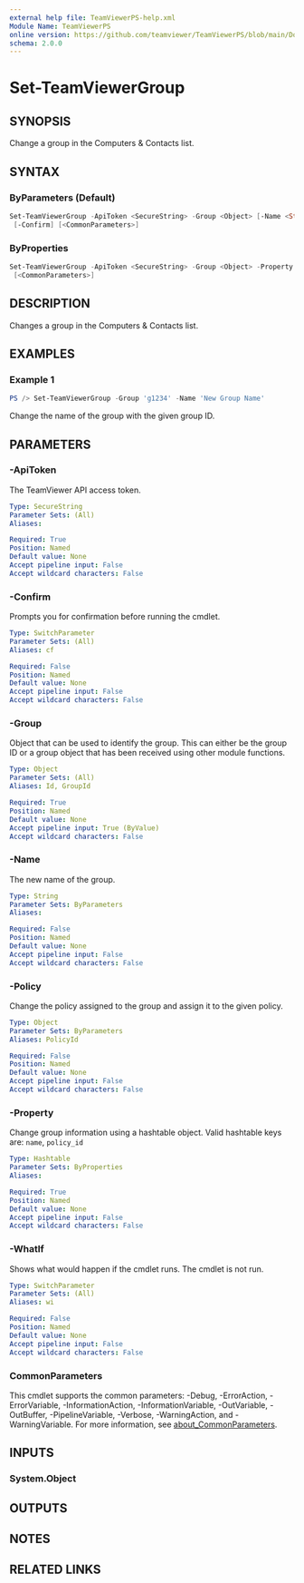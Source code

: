 ```yaml
---
external help file: TeamViewerPS-help.xml
Module Name: TeamViewerPS
online version: https://github.com/teamviewer/TeamViewerPS/blob/main/Docs/Cmdlets_help/Set-TeamViewerGroup.md
schema: 2.0.0
---
```


# Set-TeamViewerGroup

## SYNOPSIS

Change a group in the Computers & Contacts list.

## SYNTAX

### ByParameters (Default)

```powershell
Set-TeamViewerGroup -ApiToken <SecureString> -Group <Object> [-Name <String>] [-Policy <Object>] [-WhatIf]
 [-Confirm] [<CommonParameters>]
```

### ByProperties

```powershell
Set-TeamViewerGroup -ApiToken <SecureString> -Group <Object> -Property <Hashtable> [-WhatIf] [-Confirm]
 [<CommonParameters>]
```

## DESCRIPTION

Changes a group in the Computers & Contacts list.

## EXAMPLES

### Example 1

```powershell
PS /> Set-TeamViewerGroup -Group 'g1234' -Name 'New Group Name'
```

Change the name of the group with the given group ID.

## PARAMETERS

### -ApiToken

The TeamViewer API access token.

```yaml
Type: SecureString
Parameter Sets: (All)
Aliases:

Required: True
Position: Named
Default value: None
Accept pipeline input: False
Accept wildcard characters: False
```

### -Confirm

Prompts you for confirmation before running the cmdlet.

```yaml
Type: SwitchParameter
Parameter Sets: (All)
Aliases: cf

Required: False
Position: Named
Default value: None
Accept pipeline input: False
Accept wildcard characters: False
```

### -Group

Object that can be used to identify the group.
This can either be the group ID or a group object that has been received using
other module functions.

```yaml
Type: Object
Parameter Sets: (All)
Aliases: Id, GroupId

Required: True
Position: Named
Default value: None
Accept pipeline input: True (ByValue)
Accept wildcard characters: False
```

### -Name

The new name of the group.

```yaml
Type: String
Parameter Sets: ByParameters
Aliases:

Required: False
Position: Named
Default value: None
Accept pipeline input: False
Accept wildcard characters: False
```

### -Policy

Change the policy assigned to the group and assign it to the given policy.

```yaml
Type: Object
Parameter Sets: ByParameters
Aliases: PolicyId

Required: False
Position: Named
Default value: None
Accept pipeline input: False
Accept wildcard characters: False
```

### -Property

Change group information using a hashtable object.
Valid hashtable keys are: `name`, `policy_id`

```yaml
Type: Hashtable
Parameter Sets: ByProperties
Aliases:

Required: True
Position: Named
Default value: None
Accept pipeline input: False
Accept wildcard characters: False
```

### -WhatIf

Shows what would happen if the cmdlet runs.
The cmdlet is not run.

```yaml
Type: SwitchParameter
Parameter Sets: (All)
Aliases: wi

Required: False
Position: Named
Default value: None
Accept pipeline input: False
Accept wildcard characters: False
```

### CommonParameters

This cmdlet supports the common parameters: -Debug, -ErrorAction, -ErrorVariable, -InformationAction, -InformationVariable, -OutVariable, -OutBuffer, -PipelineVariable, -Verbose, -WarningAction, and -WarningVariable. For more information, see [about_CommonParameters](http://go.microsoft.com/fwlink/?LinkID=113216).

## INPUTS

### System.Object

## OUTPUTS

## NOTES

## RELATED LINKS
